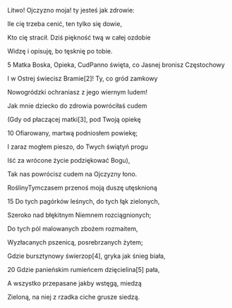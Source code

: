 Litwo! Ojczyzno moja! ty jesteś jak zdrowie:

Ile cię trzeba cenić, ten tylko się dowie,

Kto cię stracił. Dziś piękność twą w całej ozdobie

Widzę i opisuję, bo tęsknię po tobie.

5
Matka Boska, Opieka, CudPanno święta, co Jasnej bronisz Częstochowy

I w Ostrej świecisz Bramie[2]! Ty, co gród zamkowy

Nowogródzki ochraniasz z jego wiernym ludem!

Jak mnie dziecko do zdrowia powróciłaś cudem

(Gdy od płaczącej matki[3], pod Twoją opiekę

10
Ofiarowany, martwą podniosłem powiekę;

I zaraz mogłem pieszo, do Twych świątyń progu

Iść za wrócone życie podziękować Bogu),

Tak nas powrócisz cudem na Ojczyzny łono.

RoślinyTymczasem przenoś moją duszę utęsknioną

15
Do tych pagórków leśnych, do tych łąk zielonych,

Szeroko nad błękitnym Niemnem rozciągnionych;

Do tych pól malowanych zbożem rozmaitem,

Wyzłacanych pszenicą, posrebrzanych żytem;

Gdzie bursztynowy świerzop[4], gryka jak śnieg biała,

20
Gdzie panieńskim rumieńcem dzięcielina[5] pała,

A wszystko przepasane jakby wstęgą, miedzą

Zieloną, na niej z rzadka ciche grusze siedzą.
